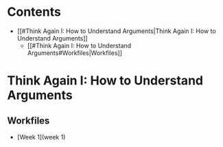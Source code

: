 # Contents
  - [[#Think Again I: How to Understand Arguments|Think Again I: How to Understand Arguments]]
    - [[#Think Again I: How to Understand Arguments#Workfiles|Workfiles]]

# Think Again I: How to Understand Arguments
## Workfiles
 - [Week 1](week 1)
